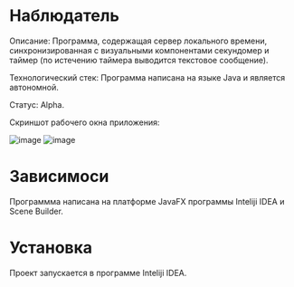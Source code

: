 # Наблюдатель

Описание: Программа, содержащая сервер локального времени, синхронизированная с визуальными компонентами секундомер и таймер (по истечению таймера выводится текстовое сообщение).

Технологический стек: Программа написана на языке Java и является автономной.

Статус: Alpha.

Скриншот рабочего окна приложения:

![image](https://user-images.githubusercontent.com/114078428/209230358-4ea2bbbf-228c-43e2-9131-e4034cabe025.png)
![image](https://user-images.githubusercontent.com/114078428/209230411-c9563157-e632-4f54-b867-ecad03d1fb28.png)

# Зависимоси
Программма написана на платформе JavaFX программы Inteliji IDEA и Scene Builder.

# Установка
Проект запускается в программе Inteliji IDEA.
